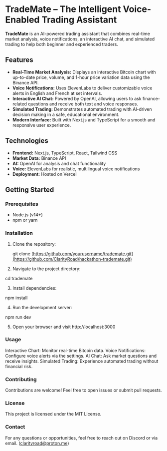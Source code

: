 # TradeMate – The Intelligent Voice-Enabled Trading Assistant

**TradeMate** is an AI-powered trading assistant that combines real-time market analysis, voice notifications, an interactive AI chat, and simulated trading to help both beginner and experienced traders. 

## Features
- **Real-Time Market Analysis:** Displays an interactive Bitcoin chart with up-to-date price, volume, and 1-hour price variation data using the Binance API.
- **Voice Notifications:** Uses ElevenLabs to deliver customizable voice alerts in English and French at set intervals.
- **Interactive AI Chat:** Powered by OpenAI, allowing users to ask finance-related questions and receive both text and voice responses.
- **Simulated Trading:** Demonstrates automated trading with AI-driven decision making in a safe, educational environment.
- **Modern Interface:** Built with Next.js and TypeScript for a smooth and responsive user experience.

## Technologies
- **Frontend:** Next.js, TypeScript, React, Tailwind CSS
- **Market Data:** Binance API
- **AI:** OpenAI for analysis and chat functionality
- **Voice:** ElevenLabs for realistic, multilingual voice notifications
- **Deployment:** Hosted on Vercel

## Getting Started

### Prerequisites
- Node.js (v14+)
- npm or yarn

### Installation
1. Clone the repository:

   git clone [https://github.com/yourusername/trademate.git](https://github.com/ClarityRoad/hackathon-trademate.git)
   
2. Navigate to the project directory:

  cd trademate

3. Install dependencies:

  npm install
  
4. Run the development server:

  npm run dev

5. Open your browser and visit http://localhost:3000

### Usage
Interactive Chart: Monitor real-time Bitcoin data.
Voice Notifications: Configure voice alerts via the settings.
AI Chat: Ask market questions and receive insights.
Simulated Trading: Experience automated trading without financial risk.

### Contributing
Contributions are welcome! Feel free to open issues or submit pull requests.

### License
This project is licensed under the MIT License.

### Contact
For any questions or opportunities, feel free to reach out on Discord or via email. (clarityroad@proton.me)
